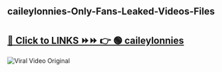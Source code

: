 
 ## caileylonnies-Only-Fans-Leaked-Videos-Files

# <h2><a href="https://mediaupload.pro?caileylonnies">🔗 Click to LINKS ⏩⏩ 👉 🟢 caileylonnies </a></h2>

<a href="https://mediaupload.pro?caileylonnies" rel="nofollow" data-target="animated-image.originalLink"><img src="https://i.ibb.co.com/xMMVF88/686577567.gif" alt="Viral Video Original" style="max-width: 100%; display: inline-block;" data-target="animated-image.originalImage"></a>